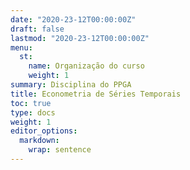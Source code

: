 ```yaml
---
date: "2020-23-12T00:00:00Z"
draft: false
lastmod: "2020-23-12T00:00:00Z"
menu:
  st:
    name: Organização do curso
    weight: 1
summary: Disciplina do PPGA
title: Econometria de Séries Temporais
toc: true
type: docs
weight: 1
editor_options: 
  markdown: 
    wrap: sentence
---
```


